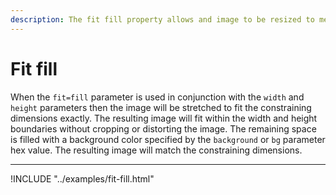 ```yaml
---
description: The fit fill property allows and image to be resized to meet the exact dimensions you specify without distorting the image.
---
```


# Fit fill

When the `fit=fill` parameter is used in conjunction with the `width` and `height` parameters then the image will be stretched to fit the constraining dimensions exactly. The resulting image will fit within the width and height boundaries without cropping or distorting the image. The remaining space is filled with a background color specified by the `background` or `bg` parameter hex value. The resulting image will match the constraining dimensions.

---

!INCLUDE "../examples/fit-fill.html"
